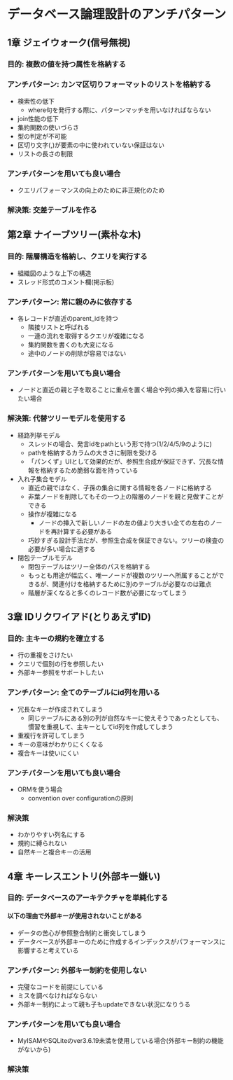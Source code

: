 # データベース論理設計のアンチパターン
## 1章 ジェイウォーク(信号無視)
### 目的: 複数の値を持つ属性を格納する
### アンチパターン: カンマ区切りフォーマットのリストを格納する
- 検索性の低下
    - where句を発行する際に、パターンマッチを用いなければならない
- join性能の低下
- 集約関数の使いづらさ
- 型の判定が不可能
- 区切り文字(,)が要素の中に使われていない保証はない
- リストの長さの制限

### アンチパターンを用いても良い場合
- クエリパフォーマンスの向上のために非正規化のため

### 解決策: 交差テーブルを作る

## 第2章 ナイーブツリー(素朴な木)
### 目的: 階層構造を格納し、クエリを実行する
- 組織図のような上下の構造
- スレッド形式のコメント欄(掲示板)

### アンチパターン: 常に親のみに依存する
- 各レコードが直近のparent_idを持つ
    - 隣接リストと呼ばれる
    - 一連の流れを取得するクエリが複雑になる
    - 集約関数を書くのも大変になる
    - 途中のノードの削除が容易ではない

### アンチパターンを用いても良い場合
- ノードと直近の親と子を取ることに重点を置く場合や列の挿入を容易に行いたい場合

### 解決策: 代替ツリーモデルを使用する
- 経路列挙モデル
    - スレッドの場合、発言idをpathという形で持つ(1/2/4/5/9のように)
    - pathを格納するカラムの大きさに制限を受ける
    - 「パンくず」UIとして効果的だが、参照生合成が保証できず、冗長な情報を格納するため脆弱な面を持っている
- 入れ子集合モデル
    - 直近の親ではなく、子孫の集合に関する情報を各ノードに格納する
    - 非葉ノードを削除してもその一つ上の階層のノードを親と見做すことができる
    - 操作が複雑になる
        - ノードの挿入で新しいノードの左の値より大きい全ての左右のノードを再計算する必要がある
    - 巧妙すぎる設計手法だが、参照生合成を保証できない。ツリーの検査の必要が多い場合に適する
- 閉包テーブルモデル
    - 閉包テーブルはツリー全体のパスを格納する
    - もっとも用途が幅広く、唯一ノードが複数のツリーへ所属することができるが、関連付けを格納するために別のテーブルが必要なのは難点
    - 階層が深くなると多くのレコード数が必要になってしまう

## 3章 IDリクワイアド(とりあえずID)
### 目的: 主キーの規約を確立する
- 行の重複をさけたい
- クエリで個別の行を参照したい
- 外部キー参照をサポートしたい

### アンチパターン: 全てのテーブルにid列を用いる
- 冗長なキーが作成されてしまう
    - 同じテーブルにある別の列が自然なキーに使えそうであったとしても、慣習を重視して、主キーとしてid列を作成してしまう
- 重複行を許可してしまう
- キーの意味がわかりにくくなる
- 複合キーは使いにくい

### アンチパターンを用いても良い場合
- ORMを使う場合
    - convention over configurationの原則

### 解決策
- わかりやすい列名にする
- 規約に縛られない
- 自然キーと複合キーの活用

## 4章 キーレスエントリ(外部キー嫌い)
### 目的: データベースのアーキテクチャを単純化する
#### 以下の理由で外部キーが使用されないことがある
- データの苦心が参照整合制約と衝突してしまう
- データベースが外部キーのために作成するインデックスがパフォーマンスに影響すると考えている

### アンチパターン: 外部キー制約を使用しない
- 完璧なコードを前提にしている
- ミスを調べなければならない
- 外部キー制約によって親も子もupdateできない状況になりうる

### アンチパターンを用いても良い場合
- MyISAMやSQLiteのver3.6.19未満を使用している場合(外部キー制約の機能がないから)

### 解決策

